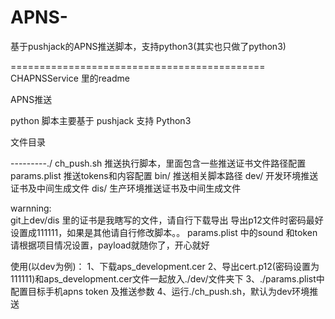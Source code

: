 # APNS-
基于pushjack的APNS推送脚本，支持python3(其实也只做了python3)


============================================
CHAPNSService 里的readme

APNS推送

python 脚本主要基于 pushjack 支持 Python3


文件目录

---------./
	ch_push.sh  推送执行脚本，里面包含一些推送证书文件路径配置
	params.plist 推送tokens和内容配置
	bin/	推送相关脚本路径
	dev/	开发环境推送证书及中间生成文件
	dis/	生产环境推送证书及中间生成文件

warnning:  
git上dev/dis 里的证书是我瞎写的文件，请自行下载导出
导出p12文件时密码最好设置成111111，如果是其他请自行修改脚本。。
params.plist 中的sound 和token请根据项目情况设置，payload就随你了，开心就好


使用(以dev为例)：
1、下载aps_development.cer
2、导出cert.p12(密码设置为111111)和aps_development.cer文件一起放入./dev/文件夹下
3、./params.plist中配置目标手机apns token 及推送参数 
4、运行./ch_push.sh，默认为dev环境推送
